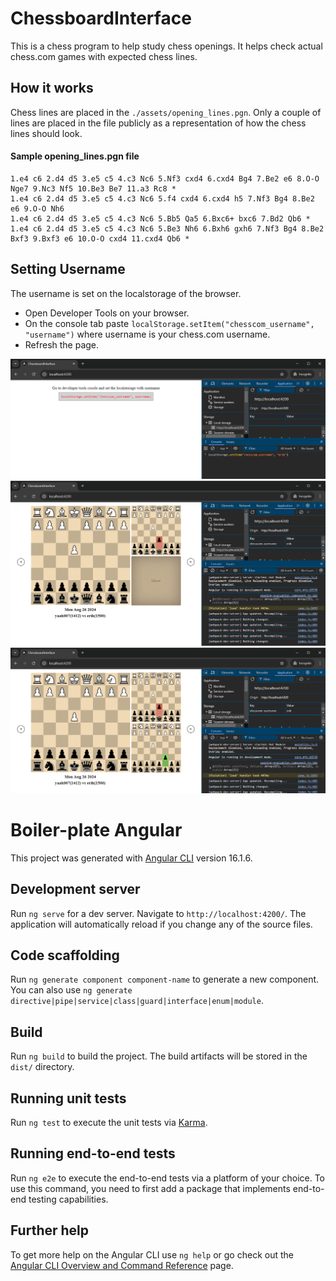 # ChessboardInterface

This is a chess program to help study chess openings. It helps check actual chess.com games with expected chess lines.

## How it works
Chess lines are placed in the `./assets/opening_lines.pgn`. Only a couple of lines are placed in the file publicly as a representation of how the chess lines should look. 

#### Sample opening_lines.pgn file
```text
1.e4 c6 2.d4 d5 3.e5 c5 4.c3 Nc6 5.Nf3 cxd4 6.cxd4 Bg4 7.Be2 e6 8.O-O Nge7 9.Nc3 Nf5 10.Be3 Be7 11.a3 Rc8 *
1.e4 c6 2.d4 d5 3.e5 c5 4.c3 Nc6 5.f4 cxd4 6.cxd4 h5 7.Nf3 Bg4 8.Be2 e6 9.O-O Nh6 
1.e4 c6 2.d4 d5 3.e5 c5 4.c3 Nc6 5.Bb5 Qa5 6.Bxc6+ bxc6 7.Bd2 Qb6 *
1.e4 c6 2.d4 d5 3.e5 c5 4.c3 Nc6 5.Be3 Nh6 6.Bxh6 gxh6 7.Nf3 Bg4 8.Be2 Bxf3 9.Bxf3 e6 10.O-O cxd4 11.cxd4 Qb6 *
```

## Setting Username

The username is set on the localstorage of the browser.

* Open Developer Tools on your browser.
* On the console tab paste `localStorage.setItem("chesscom_username", "username")` where username is your chess.com username.
* Refresh the page.

![User Entry Screen](./src/assets/user_entry_screen.png "User Entry Screen")
![User Entry Screen](./src/assets/game_screen.png "User Entry Screen")
![Game Screen Revealed](./src/assets/game_screen_reveal.png "Game Screen Revealed")


# Boiler-plate Angular

This project was generated with [Angular CLI](https://github.com/angular/angular-cli) version 16.1.6.

## Development server

Run `ng serve` for a dev server. Navigate to `http://localhost:4200/`. The application will automatically reload if you change any of the source files.

## Code scaffolding

Run `ng generate component component-name` to generate a new component. You can also use `ng generate directive|pipe|service|class|guard|interface|enum|module`.

## Build

Run `ng build` to build the project. The build artifacts will be stored in the `dist/` directory.

## Running unit tests

Run `ng test` to execute the unit tests via [Karma](https://karma-runner.github.io).

## Running end-to-end tests

Run `ng e2e` to execute the end-to-end tests via a platform of your choice. To use this command, you need to first add a package that implements end-to-end testing capabilities.

## Further help

To get more help on the Angular CLI use `ng help` or go check out the [Angular CLI Overview and Command Reference](https://angular.io/cli) page.
